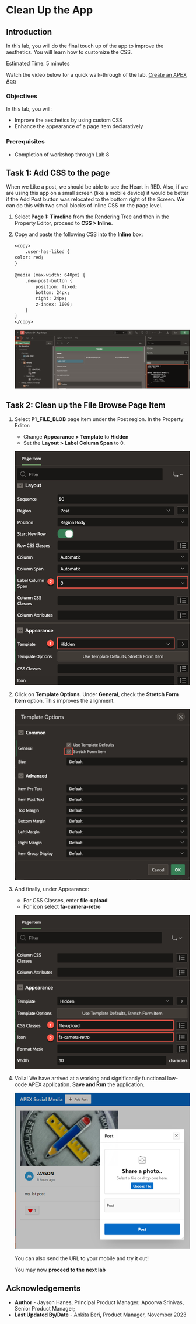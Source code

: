 # Clean Up the App

## Introduction

In this lab, you will do the final touch up of the app to improve the aesthetics. You will learn how to customize the CSS.

Estimated Time: 5 minutes

Watch the video below for a quick walk-through of the lab.
[Create an APEX App](videohub:1_gu1lhbr3)

### Objectives

In this lab, you will:
- Improve the aesthetics by using custom CSS
- Enhance the appearance of a page item declaratively

### Prerequisites

- Completion of workshop through Lab 8

## Task 1: Add CSS to the page

When we Like a post, we should be able to see the Heart in RED. Also, if we are using this app on a small screen (like a mobile device) it would be better if the Add Post button was relocated to the bottom right of the Screen. We can do this with two small blocks of Inline CSS on the page level.

1.  Select **Page 1: Timeline** from the Rendering Tree and then in the Property Editor, proceed to **CSS > Inline**.

2.  Copy and paste the following CSS into the **Inline** box:

    ```
    <copy>
        .user-has-liked {
    color: red;
    }

    @media (max-width: 640px) {
        .new-post-button {
            position: fixed;
            bottom: 24px;
            right: 24px;
            z-index: 1000;
        }
    }
    </copy>
    ```
    ![Property Editor](images/css.png)

## Task 2: Clean up the File Browse Page Item

1.  Select **P1\_FILE\_BLOB** page item under the Post region. In the Property Editor:
    - Change **Appearance > Template** to **Hidden**
    - Set the **Layout > Label Column Span** to 0.  

    ![Property Editor](images/hidden-col-span.png)

2.  Click on **Template Options**. Under **General**, check the **Stretch Form Item** option. This improves the alignment.

    ![Template Options Dialog](images/stretch-form.png)

3.  And finally, under Appearance:
    - For CSS Classes, enter **file-upload**
    - For icon select **fa-camera-retro**

    ![Property Editor](images/appearance.png)

4. Voila! We have arrived at a working and significantly functional low-code APEX application. **Save and Run** the application.

    ![Running app](images/run-app.png)


    You can also send the URL to your mobile and try it out!

    You may now **proceed to the next lab**

## Acknowledgements

 - **Author** - Jayson Hanes, Principal Product Manager; Apoorva Srinivas, Senior Product Manager;
 - **Last Updated By/Date** - Ankita Beri, Product Manager, November 2023
